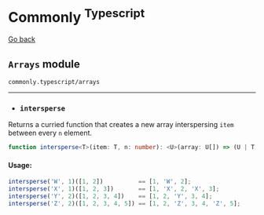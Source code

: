 Commonly <sup>Typescript</sup>
===

[Go back](./readme.md)

`Arrays` module
---
`commonly.typescript/arrays`

---

- ### `intersperse`

Returns a curried function that creates a new array interspersing `item` between every `n` element.

```typescript
function intersperse<T>(item: T, n: number): <U>(array: U[]) => (U | T)[];
```

#### Usage:

```typescript
intersperse('W', 1)([1, 2])          == [1, 'W', 2];
intersperse('X', 1)([1, 2, 3])       == [1, 'X', 2, 'X', 3];
intersperse('Y', 2)([1, 2, 3, 4])    == [1, 2, 'Y', 3, 4];
intersperse('Z', 2)([1, 2, 3, 4, 5]) == [1, 2, 'Z', 3, 4, 'Z', 5];
```
